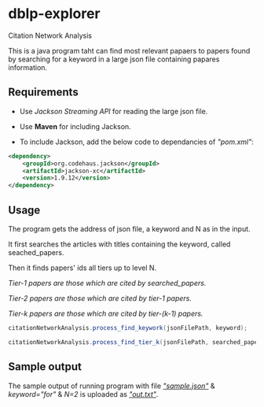 # dblp-explorer
Citation Network Analysis

This is a java program taht can find most relevant papaers to papers found by searching for a keyword in a large json file containing papares information.

## Requirements
- Use **Jackson* Streaming API* for reading the large json file.

- Use **Maven** for including Jackson.

- To include Jackson, add the below code to dependancies of *"pom.xml"*:
```xml
<dependency>
    <groupId>org.codehaus.jackson</groupId>
    <artifactId>jackson-xc</artifactId>
    <version>1.9.12</version>
</dependency>
```

## Usage
The program gets the address of json file, a keyword and N as in the input.

It first searches the articles with titles containing the keyword, called seached_papers.

Then it finds papers' ids all tiers up to level N.

*Tier-1 papers are those which are cited by searched_papers.*

*Tier-2 papers are those which are cited by tier-1 papers.*

*Tier-k papers are those which are cited by tier-(k-1) papers.*

```java
citationNetworkAnalysis.process_find_keywork(jsonFilePath, keyword);            // returns searched_papers

citationNetworkAnalysis.process_find_tier_k(jsonFilePath, searched_papers);     // returns papers cited by searched_papers
```

## Sample output
The sample output of running program with file [*"sample.json"*](https://github.com/salidotir/dblp-explorer/blob/main/sample.json) & *keyword="for"* & *N=2* is uploaded as [*"out.txt"*](https://github.com/salidotir/dblp-explorer/blob/main/out.txt).
